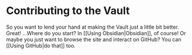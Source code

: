# Contributing to the Vault

So you want to lend your hand at making the Vault just a little bit better. Great! ...Where do you start? In [[Using Obsidian|Obsidian]], of course! Or maybe you just want to browse the site and interact on GitHub? You can [[Using GitHub|do that]] too.

